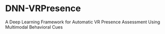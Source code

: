# DNN-VRPresence
A Deep Learning Framework for Automatic VR Presence Assessment Using Multimodal Behavioral Cues
